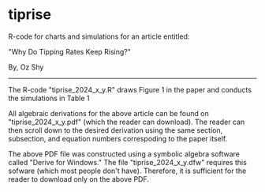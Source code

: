 # tiprise
R-code for charts and simulations for an article entitled:

"Why Do Tipping Rates Keep Rising?"

By, Oz Shy

-------------------

The R-code "tiprise_2024_x_y.R" draws Figure 1 in the paper and conducts the simulations in Table 1

All algebraic derivations for the above article can be found on "tiprise_2024_x_y.pdf" (which the reader can download). The reader can then scroll down to the desired derivation using the same section, subsection, and equation numbers correspoding to the paper itself.

The above PDF file was constructed using a symbolic algebra software called "Derive for Windows." The file "tiprise_2024_x_y.dfw" requires this sofware (which most people don't have). Therefore, it is sufficient for the reader to download only on the above PDF.
